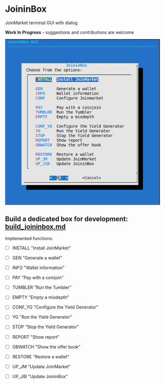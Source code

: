 # JoininBox
JoinMarket terminal GUI with dialog

**Work In Progress** - suggestions and contributions are welcome

![MainMenu](/images/mainmenu.png)

## Build a dedicated box for development: [build_joininbox.md](build_joininbox.md)

Implemented functions:

- [ ] INSTALL "Install JoinMarket" 

- [ ] GEN "Generate a wallet" 
- [ ] INFO "Wallet information" 
 
- [ ] PAY "Pay with a coinjoin" 
- [ ] TUMBLER "Run the Tumbler" 
- [ ] EMPTY "Empty a mixdepth" 
 
- [ ] CONF_YG "Configure the Yield Generator" 
- [ ] YG "Run the Yield Generator" 
- [ ] STOP "Stop the Yield Generator" 
- [ ] REPORT "Show report" 
- [ ] OBWATCH "Show the offer book" 
 
- [ ] RESTORE "Restore a wallet" 
- [ ] UP_JM "Update JoinMarket" 
- [ ] UP_JIB "Update JoininBox"